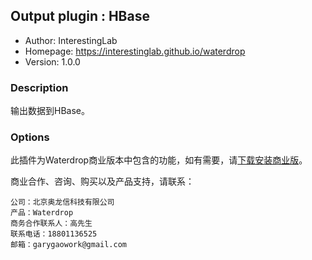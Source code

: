 ## Output plugin : HBase

* Author: InterestingLab
* Homepage: https://interestinglab.github.io/waterdrop
* Version: 1.0.0

### Description

输出数据到HBase。

### Options

此插件为Waterdrop商业版本中包含的功能，如有需要，请[下载安装商业版](/zh-cn/v1/installation)。

商业合作、咨询、购买以及产品支持，请联系：

```
公司：北京奥龙信科技有限公司
产品：Waterdrop
商务合作联系人：高先生
联系电话：18801136525
邮箱：garygaowork@gmail.com
```
